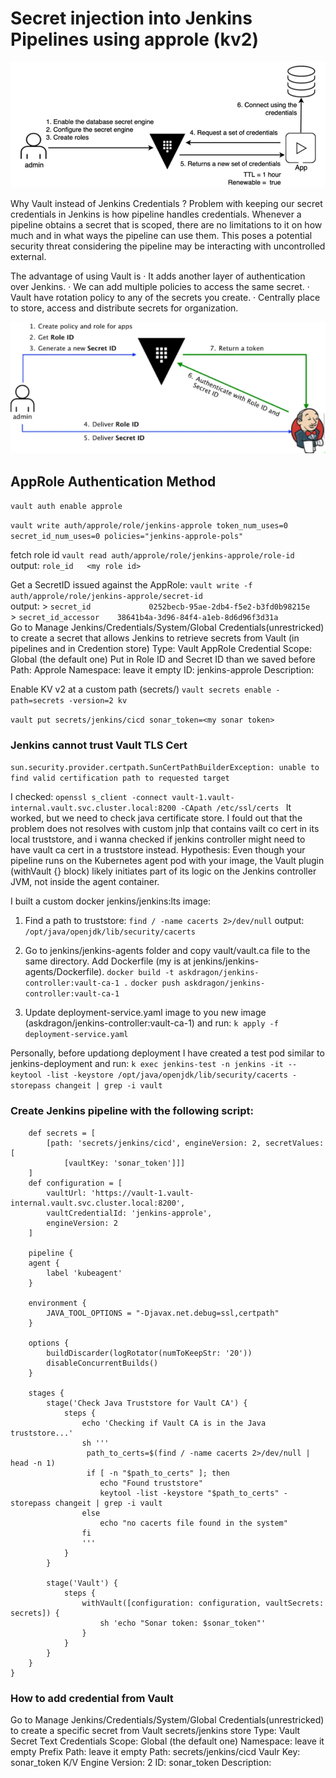 # Secret injection into Jenkins Pipelines using approle (kv2) 

![alt text](image-1.png)

Why Vault instead of Jenkins Credentials ?
    Problem with keeping our secret credentials in Jenkins is how pipeline handles credentials. Whenever a pipeline obtains a secret that is scoped, there are no limitations to it on how much and in what ways the pipeline can use them. This poses a potential security threat considering the pipeline may be interacting with uncontrolled external.

The advantage of using Vault is
    · It adds another layer of authentication over Jenkins.
    · We can add multiple policies to access the same secret.
    · Vault have rotation policy to any of the secrets you create.
    · Centrally place to store, access and distribute secrets for organization.

![alt text](image-2.png)
## AppRole Authentication Method

`vault auth enable approle`

`vault write auth/approle/role/jenkins-approle token_num_uses=0 secret_id_num_uses=0 policies="jenkins-approle-pols"`

fetch role id
`vault read auth/approle/role/jenkins-approle/role-id`  
    output: `role_id   <my role id>`  

Get a SecretID issued against the AppRole:
`vault write -f auth/approle/role/jenkins-approle/secret-id`  
    output:
    > `secret_id             0252becb-95ae-2db4-f5e2-b3fd0b98215e`  
    > `secret_id_accessor    38641b4a-3d96-84f4-a1eb-8d6d96f3d31a`  
Go to Manage Jenkins/Credentials/System/Global Credentials(unrestricked) to create a secret that allows Jenkins to retrieve secrets from Vault (in pipelines and in Credention store) 
Type: Vault AppRole Credential
Scope: Global (the default one)
Put in Role ID and Secret ID than we saved before
Path: Approle
Namespace: leave it empty
ID: jenkins-approle
Description: <fill it as you want>

Enable KV v2 at a custom path (secrets/)
`vault secrets enable -path=secrets -version=2 kv`

`vault put secrets/jenkins/cicd sonar_token=<my sonar token>`

### Jenkins cannot trust Vault TLS Cert
`sun.security.provider.certpath.SunCertPathBuilderException: unable to find valid certification path to requested target`  

I checked:
`openssl s_client -connect vault-1.vault-internal.vault.svc.cluster.local:8200 -CApath /etc/ssl/certs `
It worked, but we need to check java certificate store. I fould out that the problem does not resolves with custom jnlp that contains vailt co cert in its local truststore, and i wanna checked if jenkins controller might need to have vault ca cert in a truststore instead. 
Hypothesis: Even though your pipeline runs on the Kubernetes agent pod with your image, the Vault plugin (withVault {} block) likely initiates part of its logic on the Jenkins controller JVM, not inside the agent container.

I built a custom docker jenkins/jenkins:lts image:
1. Find a path to truststore: 
`find / -name cacerts 2>/dev/null`
  output: `/opt/java/openjdk/lib/security/cacerts`

2. Go to jenkins/jenkins-agents folder and copy vault/vault.ca file to the same directory. Add Dockerfile (my is at jenkins/jenkins-agents/Dockerfile).
`docker build -t askdragon/jenkins-controller:vault-ca-1 .`
`docker push askdragon/jenkins-controller:vault-ca-1`

3. Update deployment-service.yaml image to you new image (askdragon/jenkins-controller:vault-ca-1) and run:
`k apply -f deployment-service.yaml`

Personally, before updationg deployment I have created a test pod similar to jenkins-deployment and run: 
`k exec jenkins-test -n jenkins -it -- keytool -list -keystore /opt/java/openjdk/lib/security/cacerts -storepass changeit | grep -i vault`

### Create Jenkins pipeline with the following script:

```
    def secrets = [
        [path: 'secrets/jenkins/cicd', engineVersion: 2, secretValues: [
            [vaultKey: 'sonar_token']]]
    ]
    def configuration = [
        vaultUrl: 'https://vault-1.vault-internal.vault.svc.cluster.local:8200',
        vaultCredentialId: 'jenkins-approle',
        engineVersion: 2
    ]

    pipeline {
    agent {
        label 'kubeagent'
    }

    environment {
        JAVA_TOOL_OPTIONS = "-Djavax.net.debug=ssl,certpath"
    }

    options {
        buildDiscarder(logRotator(numToKeepStr: '20'))
        disableConcurrentBuilds()
    }

    stages {
        stage('Check Java Truststore for Vault CA') {
            steps {
                echo 'Checking if Vault CA is in the Java truststore...'
                sh '''
                 path_to_certs=$(find / -name cacerts 2>/dev/null | head -n 1)
                 if [ -n "$path_to_certs" ]; then
                    echo "Found truststore"
                    keytool -list -keystore "$path_to_certs" -storepass changeit | grep -i vault
                else
                    echo "no cacerts file found in the system"
                fi
                '''
            }
        }

        stage('Vault') {
            steps {
                withVault([configuration: configuration, vaultSecrets: secrets]) {
                    sh 'echo "Sonar token: $sonar_token"'
                }
            }
        }
    }
} 
```
### How to add credential from Vault
Go to Manage Jenkins/Credentials/System/Global Credentials(unrestricked) to create a specific secret from Vault secrets/jenkins store
Type: Vault Secret Text Credentials
Scope: Global (the default one)
Namespace: leave it empty
Prefix Path: leave it empty
Path: secrets/jenkins/cicd
Vaulr Key: sonar_token
K/V Engine Version: 2
ID: sonar_token
Description: <fill it as you want>

